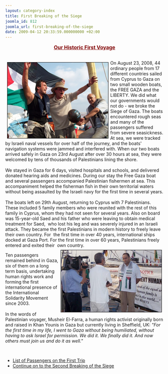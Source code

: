 ```yaml
---
layout: category-index
title: First Breaking of the Siege
joomla_id: 812
joomla_url: first-breaking-of-the-siege
date: 2009-04-12 20:33:59.000000000 +02:00
---
```

<div style="text-align: center;"><span style="color: #800000;"><span style="text-decoration: underline;"><strong><span style="font-size: 12pt;">Our Historic First Voyage</span></strong><em><strong><span style="font-size: 12pt;"><br /></span></strong></em></span></span></div>
<p><br /><img title="Vittorio Arrigoni, Captain John Klusmire, and Ren Tawil celebrate their arrival in Gaza (August 2008)" style="border: thin ridge #000000; margin: 6px; float: left;" alt="Vittorio Arrigoni, Captain John Klusmire, and Ren Tawil celebrate their arrival in Gaza (August 2008)" src="images/stories/photos/arriving in gaza for the first time aug 08 crowds 3.jpg" width="320" height="240" />On August 23, 2008, 44 ordinary people from 17 different countries sailed from Cyprus to Gaza on two small wooden boats, the FREE GAZA and the LIBERTY. We did what our governments would not do - we broke the Siege of Gaza. The boats encountered rough seas and many of the passengers suffered from severe seasickness. At sea, we were tracked by Israeli naval vessels for over half of the journey, and the boats' navigation systems were jammed and interfered with. When our two boats arrived safely in Gaza on 23rd August after over 30 hours at sea, they were welcomed by tens of thousands of Palestinians lining the shore.<br /><br />We stayed in Gaza for 6 days, visited hospitals and schools, and delivered donated hearing aids and medicines. During our stay the Free Gaza boat and several passengers accompanied Palestinian fishermen at sea. This accompaniment helped the fisherman fish in their own territorial waters without being assaulted by the Israeli navy for the first time in several years. <br /><br />The boats left on 29th August, returning to Cyprus with 7 Palestinians. These included 5 family members who were reunited with the rest of this family in Cyprus, whom they had not seen for several years. Also on board was 15-year-old Saed and his father who were leaving to obtain medical treatment for Saed,  who lost his leg and was severely injured in an Israeli attack. They became the first Palestinians in modern history to freely leave their own country. For  the first time in over 40 years, international ships docked at Gaza Port. For the first time in over 60 years, Palestinians freely entered and exited their  own country.<img title="Palestinian Human Rights Activist Musheir El-Farra" style="border: thin ridge #000000; margin: 6px; float: right;" alt="Palestinian Human Rights Activist Musheir El-Farra" src="images/stories/photos/musheir interview.jpg" width="320" height="NaN" /></p>
<p>Ten passengers remained behind in Gaza, six of them on a long term basis, undertaking human rights work and forming the first international presence of the International Solidarity Movement since 2003.<br /><br />In the words of Palestinian voyager, Musheir El-Farra, a human rights activist originally born and raised in Khan Younis in Gaza but currently living in Sheffield, UK: <em>"For the first time in my life, I went to Gaza without being humiliated, without having to ask Israel for permission. We did it. We finally did it. And now others must join us and do it as well." </em></p>
<p> </p>
<ul>
<li><a href="http://www.freegaza.org/en/boat-trips/passenger-lists/57-first-trip-to-gaza">List of Passengers on the First Trip</a></li>
<li><a href="http://www.freegaza.org/en/second-voyage">Continue on to the Second Breaking of the Siege</a><br /></li>
</ul>
